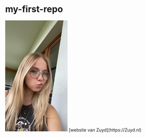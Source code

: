 # my-first-repo

<img src="Amber.jpg" alt="Amber foto" width="200">
[website van Zuyd](https://Zuyd.nl)
